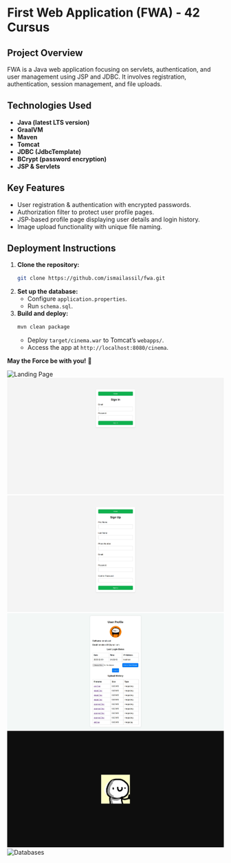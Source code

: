 # First Web Application (FWA) - 42 Cursus

## Project Overview
FWA is a Java web application focusing on servlets, authentication, and user management using JSP and JDBC. It involves registration, authentication, session management, and file uploads.

## Technologies Used
- **Java (latest LTS version)**
- **GraalVM**
- **Maven**
- **Tomcat**
- **JDBC (JdbcTemplate)**
- **BCrypt (password encryption)**
- **JSP & Servlets**

## Key Features
- User registration & authentication with encrypted passwords.
- Authorization filter to protect user profile pages.
- JSP-based profile page displaying user details and login history.
- Image upload functionality with unique file naming.

## Deployment Instructions
1. **Clone the repository:**
   ```sh
   git clone https://github.com/ismailassil/fwa.git
   ```
2. **Set up the database:**
   - Configure `application.properties`.
   - Run `schema.sql`.
3. **Build and deploy:**
   ```sh
   mvn clean package
   ```
   - Deploy `target/cinema.war` to Tomcat’s `webapps/`.
   - Access the app at `http://localhost:8080/cinema`.

**May the Force be with you!** 🚀

![Landing Page](images/Langind.jpeg)
![SignIn Page](images/SignIn.jpeg)
![SignUp Page](images/SignUp.jpeg)
![Profile Page](images/Profile.jpeg)
![Image Link](images/Image_from_db.jpeg)
![Databases](images/databases.jpeg)
